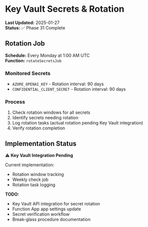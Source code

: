# Key Vault Secrets & Rotation

**Last Updated:** 2025-01-27  
**Status:** ✅ Phase 31 Complete

## Rotation Job

**Schedule:** Every Monday at 1:00 AM UTC  
**Function:** `rotateSecretsJob`

### Monitored Secrets

- `AZURE_OPENAI_KEY` - Rotation interval: 90 days
- `CONFIDENTIAL_CLIENT_SECRET` - Rotation interval: 90 days

### Process

1. Check rotation windows for all secrets
2. Identify secrets needing rotation
3. Log rotation tasks (actual rotation pending Key Vault integration)
4. Verify rotation completion

## Implementation Status

⚠️ **Key Vault Integration Pending**

Current implementation:

- Rotation window tracking
- Weekly check job
- Rotation task logging

**TODO:**

- Key Vault API integration for secret rotation
- Function App app settings update
- Secret verification workflow
- Break-glass procedure documentation
